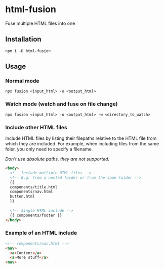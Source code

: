 # html-fusion
Fuse multiple HTML files into one

## Installation
`npm i -D html-fusion`

## Usage
### Normal mode
`npx fusion <input_html> -o <output_html>`

### Watch mode (watch and fuse on file change)
`npx fusion <input_html> -o <output_html> -w <directory_to_watch>`

### Include other HTML files
Include HTML files by listing their filepaths relative to the HTML file from which they are included.
For example, when including files from the same foler, you only need to specify a filename.

*Don't use absolute paths, they are not supported.*

```html
<body>
  <!-- Include multiple HTML files -->
  <!-- E.g. from a nested folder or from the same folder -->
  {{
  components/title.html
  components/nav.html
  button.html
  }}
  
  <!-- Single HTML include -->
  {{ components/footer }}
</body>
```

### Example of an HTML include
```html
<!-- components/nav.html -->
<nav>
  <a>Content</a>
  <a>More stuff</a>
<nav>
```

